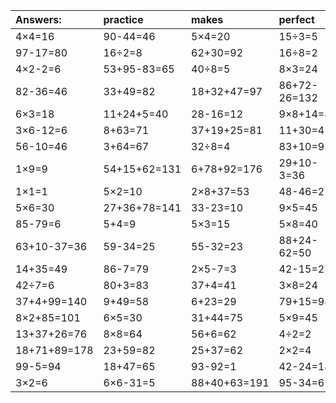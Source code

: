 | Answers: | practice | makes | perfect | ! |
| :--- | :--- | :--- | :--- | :--- |
| 4×4=16 | 90-44=46 | 5×4=20 | 15÷3=5 | 60-10=50 | 
| 97-17=80 | 16÷2=8 | 62+30=92 | 16÷8=2 | 3×8-12=12 | 
| 4×2-2=6 | 53+95-83=65 | 40÷8=5 | 8×3=24 | 2×8=16 | 
| 82-36=46 | 33+49=82 | 18+32+47=97 | 86+72-26=132 | 66-6=60 | 
| 6×3=18 | 11+24+5=40 | 28-16=12 | 9×8+14=86 | 5+29+94=128 | 
| 3×6-12=6 | 8+63=71 | 37+19+25=81 | 11+30=41 | 7×3=21 | 
| 56-10=46 | 3+64=67 | 32÷8=4 | 83+10=93 | 7×9=63 | 
| 1×9=9 | 54+15+62=131 | 6+78+92=176 | 29+10-3=36 | 42+50=92 | 
| 1×1=1 | 5×2=10 | 2×8+37=53 | 48-46=2 | 12+32=44 | 
| 5×6=30 | 27+36+78=141 | 33-23=10 | 9×5=45 | 3×7-13=8 | 
| 85-79=6 | 5+4=9 | 5×3=15 | 5×8=40 | 7×3+89=110 | 
| 63+10-37=36 | 59-34=25 | 55-32=23 | 88+24-62=50 | 79+93-62=110 | 
| 14+35=49 | 86-7=79 | 2×5-7=3 | 42-15=27 | 13+49=62 | 
| 42÷7=6 | 80+3=83 | 37+4=41 | 3×8=24 | 25+22=47 | 
| 37+4+99=140 | 9+49=58 | 6+23=29 | 79+15=94 | 41+88+1=130 | 
| 8×2+85=101 | 6×5=30 | 31+44=75 | 5×9=45 | 68+90+19=177 | 
| 13+37+26=76 | 8×8=64 | 56+6=62 | 4÷2=2 | 7×2=14 | 
| 18+71+89=178 | 23+59=82 | 25+37=62 | 2×2=4 | 1×3=3 | 
| 99-5=94 | 18+47=65 | 93-92=1 | 42-24=18 | 8×5+86=126 | 
| 3×2=6 | 6×6-31=5 | 88+40+63=191 | 95-34=61 | 1+62=63 | 
